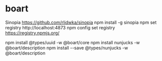 # boart

Sinopia
https://github.com/rlidwka/sinopia
npm install -g sinopia
npm set registry http://localhost:4873
npm config set registry https://registry.npmjs.org/


npm install @types/uuid  -w @boart/core
npm install nunjucks  -w @boart/description
npm install --save @types/nunjucks -w @boart/description
